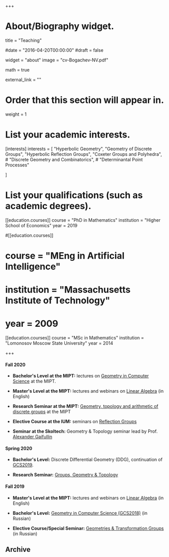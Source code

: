 +++
# About/Biography widget.

title = "Teaching"

#date = "2016-04-20T00:00:00"
#draft = false

widget = "about"
image = "cv-Bogachev-NV.pdf"

math = true

external_link = ""

# Order that this section will appear in.
weight = 1

# List your academic interests.
[interests]
  interests = [
    "Hyperbolic Geometry",
    "Geometry of Discrete Groups",
    "Hyperbolic Reflection Groups",
    "Coxeter Groups and Polyhedra",
    # "Discrete Geometry and Combinatorics",
    # "Determinantal Point Processes"

  ]


# List your qualifications (such as academic degrees).

[[education.courses]]
  course = "PhD in Mathematics"
  institution = "Higher School of Economics"
  year = 2019

#[[education.courses]]
#  course = "MEng in Artificial Intelligence"
#  institution = "Massachusetts Institute of Technology"
#  year = 2009

[[education.courses]]
  course = "MSc in Mathematics"
  institution = "Lomonosov Moscow State University"
  year = 2014
 
+++

#### Fall 2020

- **Bachelor's Level at the MIPT:** lectures on [Geometry in Computer Science](gcs20f) at the MIPT.

- **Master's Level at the MIPT:** lectures and webinars on [Linear Algebra](linal20) (in English)

- **Research Seminar at the MIPT:** [Geometry, topology and arithmetic of discrete groups](ResSem20f) at the MIPT

- **Elective Course at the IUM:** seminars on [Reflection Groups](https://ium.mccme.ru/f20/f20-SmirnovEY.html)

- **Seminar at the Skoltech:** Geometry & Topology seminar lead by Prof. [Alexander Gaifullin](https://crei.skoltech.ru/cas/ru/people-ru/aleksandr-gaifullin/)


#### Spring 2020

- **Bachelor's Level:** Discrete Differential Geometry (DDG), continuation of [GCS2019](gcs19f).

- **Research Seminar:** [Groups, Geometry & Topology](ResSem1920)

#### Fall 2019 

- **Master's Level at the MIPT:** lectures and webinars on [Linear Algebra](linal20) (in English)

- **Bachelor's Level:** [Geometry in Computer Science (GCS2018)](gcs19f) (in Russian)

- **Elective Course/Special Seminar:** [Geometries & Transformation Groups](gtg19f) (in Russian)


## **Archive**






